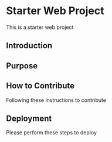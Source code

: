 # Starter Web Project

 This is a starter web project

## Introduction

## Purpose

## How to Contribute

Following these instructions to contribute

## Deployment
 
Please perform these steps to deploy
